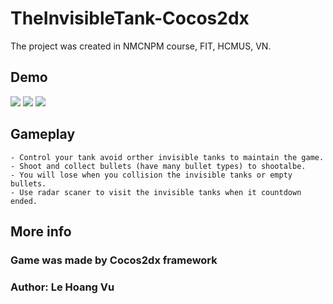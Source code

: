 # TheInvisibleTank-Cocos2dx

The project was created in NMCNPM course, FIT, HCMUS, VN.

## Demo

<img src="https://github.com/elhoangvu/TheInvisibleTank-Cocos2dx/blob/master/Demo/demo1.JPG">
<img src="https://github.com/elhoangvu/TheInvisibleTank-Cocos2dx/blob/master/Demo/demo2.png"> <img src="https://github.com/elhoangvu/TheInvisibleTank-Cocos2dx/blob/master/Demo/demo3.png"> 

## Gameplay

```
- Control your tank avoid orther invisible tanks to maintain the game.
- Shoot and collect bullets (have many bullet types) to shootalbe.
- You will lose when you collision the invisible tanks or empty bullets.
- Use radar scaner to visit the invisible tanks when it countdown ended.
```

## More info

### Game was made by Cocos2dx framework
### Author: Le Hoang Vu
